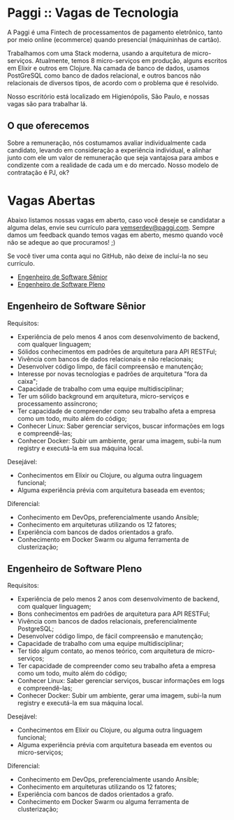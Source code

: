 # Paggi :: Vagas de Tecnologia

A Paggi é uma Fintech de processamentos de pagamento eletrônico, tanto por meio online (ecommerce) quando presencial (máquininhas de cartão).

Trabalhamos com uma Stack moderna, usando a arquitetura de micro-serviços. Atualmente, temos 8 micro-serviços em produção, alguns escritos em Elixir e outros em Clojure. Na camada de banco de dados, usamos PostGreSQL como banco de dados relacional, e outros bancos não relacionais de diversos tipos, de acordo com o problema que é resolvido.

Nosso escritório está localizado em Higienópolis, São Paulo, e nossas vagas são para trabalhar lá.

## O que oferecemos

Sobre a remuneração, nós costumamos avaliar individualmente cada candidato, levando em consideração a experiência individual, e alinhar junto com ele um valor de remuneração que seja vantajosa para ambos e condizente com a realidade de cada um e do mercado. Nosso modelo de contratação é PJ, ok?

# Vagas Abertas

Abaixo listamos nossas vagas em aberto, caso você deseje se candidatar a alguma delas, envie seu currículo para vemserdev@paggi.com. Sempre damos um feedback quando temos vagas em aberto, mesmo quando você não se adeque ao que procuramos! ;)

Se você tiver uma conta aqui no GitHub, não deixe de incluí-la no seu currículo.

* [Engenheiro de Software Sênior](#engenheiro-de-software-sênior)
* [Engenheiro de Software Pleno](#engenheiro-de-software-pleno)

## Engenheiro de Software Sênior

Requisitos:

* Experiência de pelo menos 4 anos com desenvolvimento de backend, com qualquer linguagem;
* Sólidos conhecimentos em padrões de arquitetura para API RESTFul;
* Vivência com bancos de dados relacionais e não relacionais;
* Desenvolver código limpo, de fácil compreensão e manutenção;
* Interesse por novas tecnologias e padrões de arquitetura "fora da caixa";
* Capacidade de trabalho com uma equipe multidisciplinar;
* Ter um sólido background em arquitetura, micro-serviços e processamento assíncrono;
* Ter capacidade de compreender como seu trabalho afeta a empresa como um todo, muito além do código;
* Conhecer Linux: Saber gerenciar serviços, buscar informações em logs e compreendê-las;
* Conhecer Docker: Subir um ambiente, gerar uma imagem, subi-la num registry e executá-la em sua máquina local.

Desejável:

* Conhecimentos em Elixir ou Clojure, ou alguma outra linguagem funcional;
* Alguma experiência prévia com arquitetura baseada em eventos;

Diferencial:

* Conhecimento em DevOps, preferencialmente usando Ansible;
* Conhecimento em arquiteturas utilizando os 12 fatores;
* Experiência com bancos de dados orientados a grafo.
* Conhecimento em Docker Swarm ou alguma ferramenta de clusterização;

## Engenheiro de Software Pleno


Requisitos:

* Experiência de pelo menos 2 anos com desenvolvimento de backend, com qualquer linguagem;
* Bons conhecimentos em padrões de arquitetura para API RESTFul;
* Vivência com bancos de dados relacionais, preferencialmente PostgreSQL;
* Desenvolver código limpo, de fácil compreensão e manutenção;
* Capacidade de trabalho com uma equipe multidisciplinar;
* Ter tido algum contato, ao menos teórico, com arquitetura de micro-serviços;
* Ter capacidade de compreender como seu trabalho afeta a empresa como um todo, muito além do código;
* Conhecer Linux: Saber gerenciar serviços, buscar informações em logs e compreendê-las;
* Conhecer Docker: Subir um ambiente, gerar uma imagem, subi-la num registry e executá-la em sua máquina local.

Desejável:

* Conhecimentos em Elixir ou Clojure, ou alguma outra linguagem funcional;
* Alguma experiência prévia com arquitetura baseada em eventos ou micro-serviços;

Diferencial:

* Conhecimento em DevOps, preferencialmente usando Ansible;
* Conhecimento em arquiteturas utilizando os 12 fatores;
* Experiência com bancos de dados orientados a grafo.
* Conhecimento em Docker Swarm ou alguma ferramenta de clusterização;


